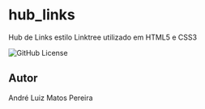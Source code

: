 # hub_links
Hub de Links estilo Linktree utilizado em HTML5 e CSS3

![GitHub License](https://img.shields.io/github/license/lucasoliveira0309/hub_links?style=for-the-badge)

## Autor
André Luiz Matos Pereira
